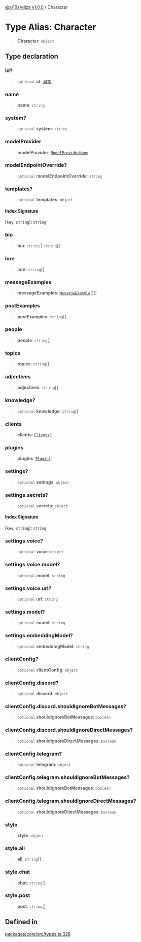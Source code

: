 [@ai16z/eliza v1.0.0](../index.md) / Character

# Type Alias: Character

> **Character**: `object`

## Type declaration

### id?

> `optional` **id**: [`UUID`](UUID.md)

### name

> **name**: `string`

### system?

> `optional` **system**: `string`

### modelProvider

> **modelProvider**: [`ModelProviderName`](../enumerations/ModelProviderName.md)

### modelEndpointOverride?

> `optional` **modelEndpointOverride**: `string`

### templates?

> `optional` **templates**: `object`

#### Index Signature

\[`key`: `string`\]: `string`

### bio

> **bio**: `string` \| `string`[]

### lore

> **lore**: `string`[]

### messageExamples

> **messageExamples**: [`MessageExample`](../interfaces/MessageExample.md)[][]

### postExamples

> **postExamples**: `string`[]

### people

> **people**: `string`[]

### topics

> **topics**: `string`[]

### adjectives

> **adjectives**: `string`[]

### knowledge?

> `optional` **knowledge**: `string`[]

### clients

> **clients**: [`Clients`](../enumerations/Clients.md)[]

### plugins

> **plugins**: [`Plugin`](Plugin.md)[]

### settings?

> `optional` **settings**: `object`

### settings.secrets?

> `optional` **secrets**: `object`

#### Index Signature

\[`key`: `string`\]: `string`

### settings.voice?

> `optional` **voice**: `object`

### settings.voice.model?

> `optional` **model**: `string`

### settings.voice.url?

> `optional` **url**: `string`

### settings.model?

> `optional` **model**: `string`

### settings.embeddingModel?

> `optional` **embeddingModel**: `string`

### clientConfig?

> `optional` **clientConfig**: `object`

### clientConfig.discord?

> `optional` **discord**: `object`

### clientConfig.discord.shouldIgnoreBotMessages?

> `optional` **shouldIgnoreBotMessages**: `boolean`

### clientConfig.discord.shouldIgnoreDirectMessages?

> `optional` **shouldIgnoreDirectMessages**: `boolean`

### clientConfig.telegram?

> `optional` **telegram**: `object`

### clientConfig.telegram.shouldIgnoreBotMessages?

> `optional` **shouldIgnoreBotMessages**: `boolean`

### clientConfig.telegram.shouldIgnoreDirectMessages?

> `optional` **shouldIgnoreDirectMessages**: `boolean`

### style

> **style**: `object`

### style.all

> **all**: `string`[]

### style.chat

> **chat**: `string`[]

### style.post

> **post**: `string`[]

## Defined in

[packages/core/src/types.ts:329](https://github.com/ai16z/eliza/blob/main/packages/core/src/types.ts#L329)
